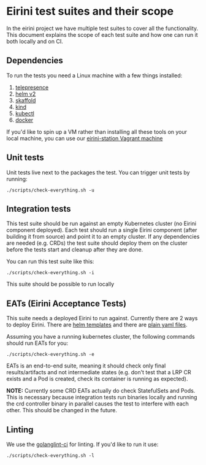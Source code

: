 # Eirini test suites and their scope

In the eirini project we have multiple test suites to cover all the functionality. This document explains the scope of each test suite
and how one can run it both locally and on CI.

## Dependencies

To run the tests you need a Linux machine with a few things installed:

1. [telepresence](https://www.telepresence.io/reference/install)
1. [helm v2](https://v2.helm.sh/docs/install/)
1. [skaffold](https://skaffold.dev/docs/install/)
1. [kind](https://kind.sigs.k8s.io/docs/user/quick-start/#installation)
1. [kubectl](https://kubernetes.io/docs/tasks/tools/install-kubectl/)
1. [docker](https://docs.docker.com/engine/install/)

If you'd like to spin up a VM rather than installing all these tools on your local machine, you can use our [eirini-station Vagrant machine](https://github.com/eirini-forks/eirini-station)

## Unit tests

Unit tests live next to the packages the test. You can trigger unit tests by running:

```shell
./scripts/check-everything.sh -u
```

## Integration tests

This test suite should be run against an empty Kubernetes cluster (no Eirini component deployed). Each test should run a single Eirini component (after building it from source) and point it to an empty cluster. If any dependencies are needed (e.g. CRDs) the test suite should deploy them on the cluster before the tests start and cleanup after they are done.

You can run this test suite like this:

```
./scripts/check-everything.sh -i
```

This suite should be possible to run locally

## EATs (Eirini Acceptance Tests)

This suite needs a deployed Eirini to run against. Currently there are 2 ways to deploy Eirini. There are [helm templates](https://github.com/cloudfoundry-incubator/eirini-release/tree/master/helm) and there are [plain yaml files](https://github.com/cloudfoundry-incubator/eirini-release/tree/master/deploy).

Assuming you have a running kubernetes cluster, the following commands should run EATs for you:

```shell
./scripts/check-everything.sh -e
```

EATs is an end-to-end suite, meaning it should check only final results/artifacts and not intermediate states (e.g. don't test that a LRP CR exists and a Pod is created, check its container is running as expected).

**NOTE:** Currently some CRD EATs actually do check StatefulSets and Pods. This is necessary because integration tests run binaries locally and running the crd controller binary in parallel causes the test to interfere with each other. This should be changed in the future.

## Linting

We use the [golanglint-ci](https://github.com/golangci/golangci-lint) for linting. If you'd like to run it use:

```shell
./scripts/check-everything.sh -l
```
